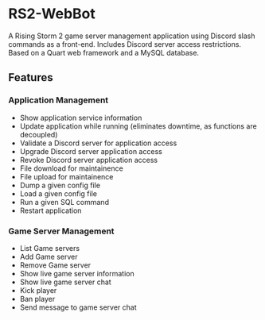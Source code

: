 # RS2-WebBot
A Rising Storm 2 game server management application using Discord slash commands as a front-end. Includes Discord server access restrictions.  
Based on a Quart web framework and a MySQL database.


## Features  
### Application Management
- Show application service information
- Update application while running (eliminates downtime, as functions are decoupled)
- Validate a Discord server for application access
- Upgrade Discord server application access
- Revoke Discord server application access
- File download for maintainence
- File upload for maintainence
- Dump a given config file
- Load a given config file
- Run a given SQL command
- Restart application


### Game Server Management
- List Game servers
- Add Game server
- Remove Game server
- Show live game server information
- Show live game server chat
- Kick player
- Ban player
- Send message to game server chat
